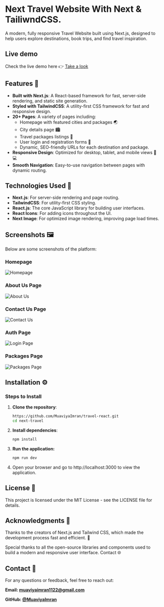 # Next Travel Website With Next & TailiwndCSS.

A modern, fully responsive Travel Website built using Next.js, designed to help users explore destinations, book trips, and find travel inspiration.

## Live demo

Check the live demo here 👉️ [Take a look](https://next-travel-beta.vercel.app//)

## Features 🌟

- **Built with Next.js**: A React-based framework for fast, server-side rendering, and static site generation.
- **Styled with TailwindCSS**: A utility-first CSS framework for fast and responsive design.
- **20+ Pages**: A variety of pages including:
  - Homepage with featured cities and packages 🌏
  - City details page 🏙️
  - Travel packages listings 🧳
  - User login and registration forms 🔐
  - Dynamic, SEO-friendly URLs for each destination and package.
- **Responsive Design**: Optimized for desktop, tablet, and mobile views 📱💻
- **Smooth Navigation**: Easy-to-use navigation between pages with dynamic routing.

## Technologies Used 🌟

- **Next.js**: For server-side rendering and page routing.
- **TailwindCSS**: For utility-first CSS styling.
- **React.js**: The core JavaScript library for building user interfaces.
- **React Icons**: For adding icons throughout the UI.
- **Next Image**: For optimized image rendering, improving page load times.

## Screenshots 🖼️

Below are some screenshots of the platform:

### Homepage

![Homepage](preview/1.png)

### About Us Page

![About Us](preview/2.png)

### Contact Us Page

![Contact Us](preview/3.png)

### Auth Page

![Login Page](preview/4.png)

### Packages Page

![Packages Page](preview/5.png)

## Installation ⚙️

### Steps to Install

1. **Clone the repository**:

   ```bash
   https://github.com/MuaviyaImran/travel-react.git
   cd next-travel
   ```

2. **Install dependencies**:

   ```bash
   npm install
   ```

3. **Run the application:**

   ```bash
   npm run dev
   ```

4. Open your browser and go to http://localhost:3000 to view the application.

## License 🤝

This project is licensed under the MIT License - see the LICENSE file for details.

## Acknowledgments 🙏

Thanks to the creators of Next.js and Tailwind CSS, which made the development process fast and efficient. 🌟

Special thanks to all the open-source libraries and components used to build a modern and responsive user interface.
Contact 🌐

## Contact 📧

For any questions or feedback, feel free to reach out:

**Email: muaviyaimran1122@gmail.com**

**GitHub: [@MuaviyaImran](https://github.com/MuaviyaImran)**

